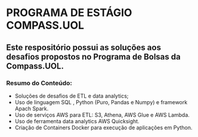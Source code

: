 # PROGRAMA DE ESTÁGIO COMPASS.UOL

## Este respositório possui as soluções aos desafios propostos no Programa de Bolsas da Compass.UOL.

### Resumo do Conteúdo:

* Soluções de desafios de ETL e data analytics;
* Uso de linguagem SQL , Python (Puro, Pandas e Numpy) e framework Apach Spark.
* Uso de serviços AWS para ETL: S3, Athena, AWS Glue e AWS Lambda.
* Uso de ferramenta data analytics AWS Quicksight.
* Criação de Containers Docker para execução de aplicações em Python.